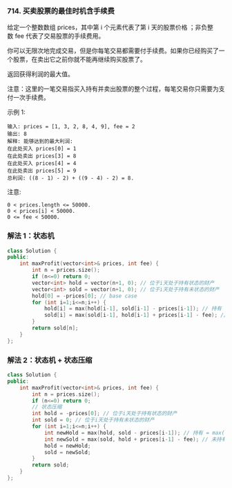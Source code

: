 ### 714. 买卖股票的最佳时机含手续费

给定一个整数数组 prices，其中第 i 个元素代表了第 i 天的股票价格 ；非负整数 fee 代表了交易股票的手续费用。

你可以无限次地完成交易，但是你每笔交易都需要付手续费。如果你已经购买了一个股票，在卖出它之前你就不能再继续购买股票了。

返回获得利润的最大值。

注意：这里的一笔交易指买入持有并卖出股票的整个过程，每笔交易你只需要为支付一次手续费。

示例 1:
```
输入: prices = [1, 3, 2, 8, 4, 9], fee = 2
输出: 8
解释: 能够达到的最大利润:  
在此处买入 prices[0] = 1
在此处卖出 prices[3] = 8
在此处买入 prices[4] = 4
在此处卖出 prices[5] = 9
总利润: ((8 - 1) - 2) + ((9 - 4) - 2) = 8.
```
注意:
```
0 < prices.length <= 50000.
0 < prices[i] < 50000.
0 <= fee < 50000.
```


### 解法 1：状态机

```cpp
class Solution {
public:
    int maxProfit(vector<int>& prices, int fee) {
        int n = prices.size();
        if (n<=0) return 0;
        vector<int> hold = vector(n+1, 0); // 位于i天处于持有状态的财产
        vector<int> sold = vector(n+1, 0); // 位于i天处于持有未状态的财产
        hold[0] = -prices[0]; // base case
        for (int i=1;i<=n;i++) {
            hold[i] = max(hold[i-1], sold[i-1] - prices[i-1]); // 持有 = max(继续持有，新买入)
            sold[i] = max(sold[i-1], hold[i-1] + prices[i-1] - fee); // 未持有 = max(继续不持有，新卖出-fee)
        }
        return sold[n];
    }
};
```

### 解法 2：状态机 + 状态压缩

```cpp
class Solution {
public:
    int maxProfit(vector<int>& prices, int fee) {
        int n = prices.size();
        if (n<=0) return 0;
        // 状态压缩
        int hold = -prices[0]; // 位于i天处于持有状态的财产
        int sold = 0; // 位于i天处于持有未状态的财产
        for (int i=1;i<=n;i++) {
            int newHold = max(hold, sold - prices[i-1]); // 持有 = max(继续持有，新买入)
            int newSold = max(sold, hold + prices[i-1] - fee); // 未持有 = max(继续不持有，新卖出-fee)
            hold = newHold;
            sold = newSold;
        }
        return sold;
    }
};
```
